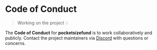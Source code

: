 # Code of Conduct

> Working on the project 💡

The **Code of Conduct** for **pocketsizefund** is to work collaboratively and publicly. Contact the project maintainers via [Discord](https://discord.com/channels/1230911601704435752/1230911601704435755) with questions or concerns.  